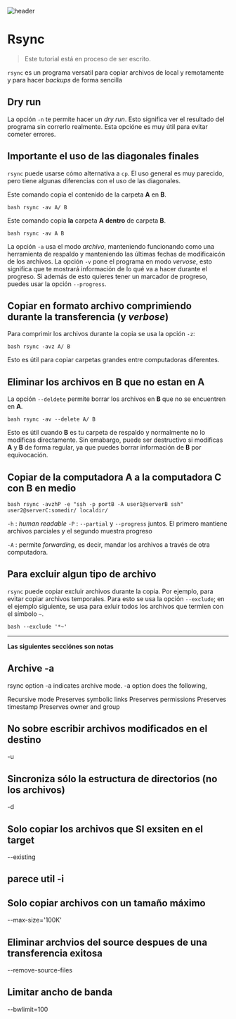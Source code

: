 
![header](/Tutoriales-IFC/assets/header.png)

















# Rsync

> Este tutorial está en proceso de ser escrito.

`rsync` es un programa versatil para copiar archivos de local y remotamente y
para hacer *backups* de forma sencilla

## Dry run

La opción `-n` te permite hacer un *dry run*. Esto significa ver el resultado
del programa sin correrlo realmente. Esta opcióne es muy útil para evitar
cometer errores.

## Importante el uso de las diagonales finales

`rsync` puede usarse cómo alternativa a `cp`. El uso general es muy parecido,
pero tiene algunas diferencias con el uso de las diagonales.

Este comando copia el contenido de la carpeta **A** en **B**.

``bash
rsync -av A/ B
``

Este comando copia **la** carpeta **A** **dentro** de carpeta **B**.

``bash
rsync -av A B
``

La opción `-a` usa el modo *archivo*, manteniendo funcionando como una herramienta
de respaldo y manteniendo las últimas fechas de modificaicón de los archivos.
La opción `-v` pone el programa en modo *vervose*, esto significa que te 
mostrará información de lo qué va a hacer durante el progreso. Si además de esto quieres
tener un marcador de progreso, puedes usar la opción `--progress`.


## Copiar en formato archivo comprimiendo durante la transferencia (y *verbose*)

Para comprimir los archivos durante la copia se usa la opción `-z`:

``bash
rsync -avz A/ B
``

Esto es útil para copiar carpetas grandes entre computadoras diferentes.

## Eliminar los archivos en B que no estan en A

La opción `--deldete` permite borrar los archivos en **B** que no se encuentren
en **A**.


``bash
rsync -av --delete A/ B
``

Esto es útil cuando **B** es tu carpeta de respaldo y normalmente no lo modificas
directamente. Sin emabargo, puede ser destructivo si modificas **A** y **B** de forma
regular, ya que puedes borrar información de **B** por equivocación.


## Copiar de la computadora A a la computadora C con B en medio

``bash
rsync -avzhP -e "ssh -p portB -A user1@serverB ssh" user2@serverC:somedir/ localdir/
``

`-h` : *human readable*
`-P` : `--partial` y `--progress` juntos. El primero mantiene archivos parciales y el segundo
     muestra progreso

`-A` : permite *forwarding*, es decir, mandar los archivos a través de otra computadora.


## Para excluir algun tipo de archivo

`rsync` puede copiar excluir archivos durante la copia. Por ejemplo, para evitar copiar archivos
temporales. Para esto se usa la opción `--exclude`; en el ejemplo siguiente, se usa para exluir
todos los archivos que termien con el símbolo `~`.

``bash
--exclude '*~'
``

---

**Las siguientes secciónes son notas**

## Archive -a

rsync option -a indicates archive mode. -a option does the following,

Recursive mode
Preserves symbolic links
Preserves permissions
Preserves timestamp
Preserves owner and group


## No sobre escribir archivos modificados en el destino
-u

## Sincroniza sólo la estructura de directorios (no los archivos)
-d

## Solo copiar los archivos que SI exsiten en el target
--existing

## parece util -i

## Solo copiar archivos con un tamaño máximo
 --max-size='100K'

## Eliminar archvios del source despues de una transferencia exitosa
--remove-source-files

## Limitar ancho de banda
--bwlimit=100






